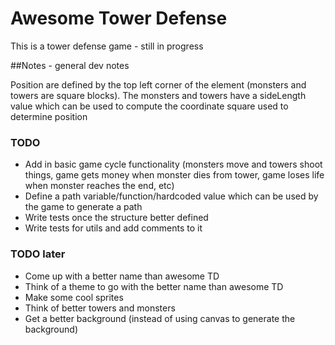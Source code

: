 # Awesome Tower Defense
This is a tower defense game - still in progress

##Notes - general dev notes

Position are defined by the top left corner of the element (monsters and towers are square blocks). The monsters and towers have a sideLength value which can be used to compute the coordinate square used to determine position

### TODO

* Add in basic game cycle functionality (monsters move and towers shoot things, game gets money when monster dies from tower, game loses life when monster reaches the end, etc)
* Define a path variable/function/hardcoded value which can be used by the game to generate a path
* Write tests once the structure better defined
* Write tests for utils and add comments to it

### TODO later
* Come up with a better name than awesome TD
* Think of a theme to go with the better name than awesome TD
* Make some cool sprites
* Think of better towers and monsters
* Get a better background (instead of using canvas to generate the background)
